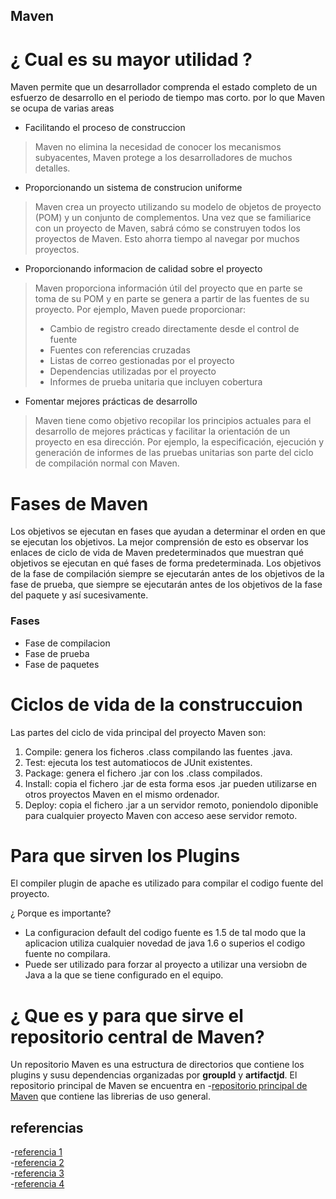 ## Maven

# ¿ Cual es su mayor utilidad ?

Maven permite que un desarrollador comprenda el estado completo de un esfuerzo
de desarrollo en el periodo de tiempo mas corto. por lo que Maven se ocupa de varias areas

* Facilitando el proceso de construccion
> Maven no elimina la necesidad de conocer los mecanismos subyacentes, Maven protege a los desarrolladores de muchos detalles.

* Proporcionando un sistema de construcion uniforme
> Maven crea un proyecto utilizando su modelo de objetos de proyecto (POM) y un conjunto de complementos. Una vez que se familiarice con un proyecto de Maven, sabrá cómo se construyen todos los proyectos de Maven. Esto ahorra tiempo al navegar por muchos proyectos.

* Proporcionando informacion de calidad sobre el proyecto
> Maven proporciona información útil del proyecto que en parte se toma de su POM y en parte se genera a partir de las fuentes de su proyecto. Por ejemplo, Maven puede proporcionar:
> * Cambio de registro creado directamente desde el control de fuente
> * Fuentes con referencias cruzadas
> * Listas de correo gestionadas por el proyecto
> * Dependencias utilizadas por el proyecto
> * Informes de prueba unitaria que incluyen cobertura

* Fomentar mejores prácticas de desarrollo
> Maven tiene como objetivo recopilar los principios actuales para el desarrollo de mejores prácticas y facilitar la orientación de un proyecto en esa dirección.
>Por ejemplo, la especificación, ejecución y generación de informes de las pruebas unitarias son parte del ciclo de compilación normal con Maven.


# Fases de Maven

Los objetivos se ejecutan en fases que ayudan a determinar el orden en que se ejecutan los objetivos. La mejor comprensión de esto es observar los enlaces de ciclo de vida de Maven predeterminados que muestran qué objetivos se ejecutan en qué fases de forma predeterminada.
Los objetivos de la fase de compilación siempre se ejecutarán antes de los objetivos de la fase de prueba, que siempre se ejecutarán antes de los objetivos de la fase del paquete y así sucesivamente.

### Fases

* Fase de compilacion
* Fase de prueba
* Fase de paquetes


# Ciclos de vida de la construccuion

Las partes del ciclo de vida principal del proyecto Maven son:

1. Compile: genera los ficheros .class compilando las fuentes .java.
2. Test: ejecuta los test automatiocos de JUnit existentes.
3. Package: genera el fichero .jar con los .class compilados.
4. Install: copia el fichero .jar de esta forma esos .jar pueden utilizarse en otros proyectos Maven en el mismo ordenador.
5. Deploy: copia el fichero .jar a un servidor remoto, poniendolo diponible para cualquier proyecto Maven con acceso aese servidor remoto.

# Para que sirven los Plugins

El compiler plugin de apache es utilizado para compilar el codigo fuente del proyecto.

¿ Porque es importante?

* La configuracion default del codigo fuente es 1.5 de tal modo que la aplicacion utiliza cualquier novedad de java 1.6 o superios el codigo fuente no compilara.
* Puede ser utilizado para forzar al proyecto a utilizar una versiobn de Java a la que se tiene configurado en el equipo.

# ¿ Que es y para que sirve el repositorio central de Maven?

Un repositorio Maven es una estructura de directorios que contiene los plugins y susu dependencias organizadas por **groupld** y **artifactjd**.
El repositorio principal de Maven se encuentra en -[repositorio principal de Maven](https://es.wikipedia.org/wiki/Maven) que contiene las librerias de uso general.



## referencias

-[referencia 1](https://es.wikipedia.org/wiki/Maven)\
-[referencia 2](https://www.it-swarm.dev/es/maven/cuales-son-los-objetivos-y-fases-de-maven-y-cual-es-su-diferencia/1071905498/)\
-[referencia 3](https://maven.apache.org/what-is-maven.html)\
-[referencia 4](https://snmb-desarrollo.readthedocs.io/en/develop/howtos/maven-deploy.html#:~:text=Un%20repositorio%20Maven%20es%20una,las%20librer%C3%ADas%20de%20uso%20general.)
 
